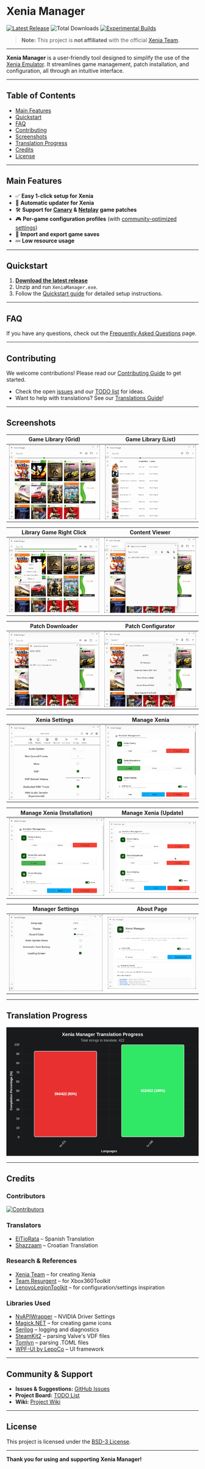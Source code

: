 # Xenia Manager

[![Latest Release](https://img.shields.io/github/v/release/xenia-manager/xenia-manager?display_name=tag&style=for-the-badge&label=Latest%20Release&color=2E3440)](https://github.com/xenia-manager/xenia-manager/releases/latest/)
![Total Downloads](https://img.shields.io/github/downloads/xenia-manager/xenia-manager/total?style=for-the-badge&label=Total%20Downloads&color=2E3440)
[![Experimental Builds](https://img.shields.io/github/downloads/xenia-manager/experimental-builds/latest/total?style=for-the-badge&label=Experimental%20Builds&color=2E3440)](https://github.com/xenia-manager/experimental-builds/releases)

> **Note:** This project is **not affiliated** with the official [Xenia Team](https://xenia.jp/).

---

**Xenia Manager** is a user-friendly tool designed to simplify the use of the [Xenia Emulator](https://xenia.jp/). It streamlines game management, patch installation, and configuration, all through an intuitive interface.

---

## Table of Contents

- [Main Features](#main-features)
- [Quickstart](#quickstart)
- [FAQ](#faq)
- [Contributing](#contributing)
- [Screenshots](#screenshots)
- [Translation Progress](#translation-progress)
- [Credits](#credits)
- [License](#license)

---

## Main Features

- ✅ **Easy 1-click setup for Xenia**
- 🔄 **Automatic updater for Xenia**
- 🛠️ **Support for [Canary](https://github.com/xenia-canary/game-patches) & [Netplay](https://github.com/AdrianCassar/Xenia-WebServices/tree/main/patches) game patches**
- 🎮 **Per-game configuration profiles** (with [community-optimized settings](https://github.com/xenia-manager/optimized-settings))
- 💾 **Import and export game saves**
- 💤 **Low resource usage**

---

## Quickstart

1. [**Download the latest release**](https://github.com/xenia-manager/xenia-manager/releases/latest/)
2. Unzip and run `XeniaManager.exe`.
3. Follow the [Quickstart guide](https://github.com/xenia-manager/xenia-manager/wiki/Quickstart) for detailed setup instructions.

---

## FAQ

If you have any questions, check out the [Frequently Asked Questions](https://github.com/xenia-manager/xenia-manager/wiki/FAQ) page.

---

## Contributing

We welcome contributions! Please read our [Contributing Guide](CONTRIBUTING.md) to get started.

- Check the open [issues](https://github.com/xenia-manager/xenia-manager/issues) and our [TODO list](https://github.com/orgs/xenia-manager/projects/2/) for ideas.
- Want to help with translations? See our [Translations Guide](TRANSLATIONS.md)!

---

## Screenshots

| Game Library (Grid) | Game Library (List) |
|:---------------------:|:------------------:|
| ![Game Library (Grid)](assets/Screenshots/2.%20Library%20(Filled).png) | ![Game Library (List)](assets/Screenshots/3.%20Library%20(List).png) |

| Library Game Right Click | Content Viewer |
|:-----------------------:|:--------------:|
| ![Library Game Right Click](assets/Screenshots/4.%20Library%20Game%20Right%20Click.png) | ![Content Viewer](assets/Screenshots/6.%20Content%20Viewer.png) |

| Patch Downloader | Patch Configurator |
|:----------------:|:-----------------:|
| ![Patch Downloader](assets/Screenshots/9.%20Patch%20Downloader.png) | ![Patch Configurator](assets/Screenshots/10.%20Patch%20Configurator.png) |

| Xenia Settings | Manage Xenia |
|:--------------:|:------------:|
| ![Xenia Settings](assets/Screenshots/15.%20Xenia%20Settings.png) | ![Manage Xenia](assets/Screenshots/16.%20Manage%20Xenia.png) |


| Manage Xenia (Installation) | Manage Xenia (Update) |
|:--------------------------:|:---------------------:|
| ![Manage Xenia (Installation)](assets/Screenshots/17.%20Manage%20Xenia%20(Installation).gif) | ![Manage Xenia (Update)](assets/Screenshots/18.%20Manage%20Xenia%20(Update).gif) |

| Manager Settings | About Page |
|:----------------:|:----------:|
| ![Manager Settings](assets/Screenshots/20.%20Manager%20Settings.png) | ![About Page](assets/Screenshots/19.%20About%20Page.png) |

---

## Translation Progress
![Translation Progress Graph](assets/translation-progress.png)

---

## Credits

### Contributors

[![Contributors](https://contrib.rocks/image?repo=xenia-manager/xenia-manager)](https://github.com/xenia-manager/xenia-manager/graphs/contributors)

### Translators

- [ElTioRata](https://github.com/ElTioRata) – Spanish Translation
- [Shazzaam](https://github.com/shazzaam7) – Croatian Translation

### Research & References

- [Xenia Team](https://xenia.jp/) – for creating Xenia
- [Team Resurgent](https://github.com/Team-Resurgent/Xbox360Toolkit) – for Xbox360Toolkit
- [LenovoLegionToolkit](https://github.com/BartoszCichecki/LenovoLegionToolkit/) – for configuration/settings inspiration

### Libraries Used

- [NvAPIWrapper](https://github.com/falahati/NvAPIWrapper) – NVIDIA Driver Settings
- [Magick.NET](https://github.com/dlemstra/Magick.NET) – for creating game icons
- [Serilog](https://serilog.net/) – logging and diagnostics
- [SteamKit2](https://github.com/SteamRE/SteamKit) – parsing Valve's VDF files
- [Tomlyn](https://github.com/xoofx/Tomlyn) – parsing .TOML files
- [WPF-UI by LepoCo](https://wpfui.lepo.co/) – UI framework

---

## Community & Support

- **Issues & Suggestions:** [GitHub Issues](https://github.com/xenia-manager/xenia-manager/issues)
- **Project Board:** [TODO List](https://github.com/orgs/xenia-manager/projects/2/)
- **Wiki:** [Project Wiki](https://github.com/xenia-manager/xenia-manager/wiki)

---

## License

This project is licensed under the [BSD-3 License](LICENSE).

---

**Thank you for using and supporting Xenia Manager!**